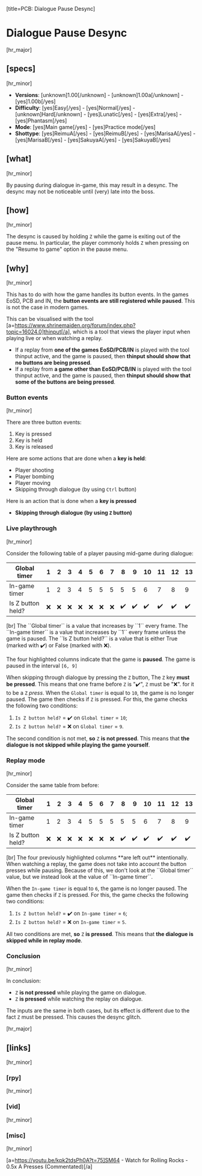 [title=PCB: Dialogue Pause Desync]  
# Dialogue Pause Desync
  
[hr_major]  
## [specs]  
[hr_minor]

* **Versions**: [unknown]1.00[/unknown] - [unknown]1.00a[/unknown] - [yes]1.00b[/yes]
* **Difficulty**: [yes]Easy[/yes] - [yes]Normal[/yes] - [unknown]Hard[/unknown] - [yes]Lunatic[/yes] - [yes]Extra[/yes] - [yes]Phantasm[/yes]
* **Mode**: [yes]Main game[/yes] - [yes]Practice mode[/yes]
* **Shottype**: [yes]ReimuA[/yes] - [yes]ReimuB[/yes] - [yes]MarisaA[/yes] - [yes]MarisaB[/yes] - [yes]SakuyaA[/yes] - [yes]SakuyaB[/yes]


## [what]
[hr_minor]

By pausing during dialogue in-game, this may result in a desync. The desync may not be noticeable until (very) late into the boss.  

## [how]
[hr_minor]

The desync is caused by holding ``Z`` while the game is exiting out of the pause menu. In particular, the player commonly holds ``Z`` when pressing on the "Resume to game" option in the pause menu.


## [why]
[hr_minor]

This has to do with how the game handles its button events.
In the games EoSD, PCB and IN, the **button events are still registered while paused**. This is not the case in modern games.

This can be visualised with the tool [a=https://www.shrinemaiden.org/forum/index.php?topic=16024.0]thinput[/a], which is a tool that views the player input when playing live or when watching a replay.

+ If a replay from **one of the games EoSD/PCB/IN** is played with the tool thinput active, and the game is paused, then **thinput should show that no buttons are being pressed**.
+ If a replay from **a game other than EoSD/PCB/IN** is played with the tool thinput active, and the game is paused, then **thinput should show that some of the buttons are being pressed**.


### Button events
[hr_minor]

There are three button events:
1. Key is pressed 
2. Key is held
3. Key is released

Here are some actions that are done when a **key is held**:
+ Player shooting
+ Player bombing
+ Player moving
+ Skipping through dialogue (by using ``Ctrl`` button)

Here is an action that is done when a **key is pressed**
+ **Skipping through dialogue (by using ``Z`` button)**


### Live playthrough
[hr_minor]

Consider the following table of a player pausing mid-game during dialogue:

<table>
<thead>
  <tr>
    <th>Global timer</th>
    <th>1</th>
    <th>2</th>
    <th>3</th>
    <th>4</th>
    <th>5</th>
    <th class='highlight'>6</th>
    <th class='highlight'>7</th>
    <th class='highlight'>8</th>
    <th class='highlight'>9</th>
    <th>10</th>
    <th>11</th>
    <th>12</th>
    <th>13</th>
  </tr>
</thead>
<tbody>
  <tr>
    <td>In-game timer</td>
    <td>1</td>
    <td>2</td>
    <td>3</td>
    <td>4</td>
    <td>5</td>
    <td class='highlight'>5</td>
    <td class='highlight'>5</td>
    <td class='highlight'>5</td>
    <td class='highlight'>5</td>
    <td>6</td>
    <td>7</td>
    <td>8</td>
    <td>9</td>
  </tr>
  <tr>
    <td>Is Z button held?</td>
    <td>❌</td>
    <td>❌</td>
    <td>❌</td>
    <td>❌</td>
    <td>❌</td>
    <td class='highlight'>❌</td>
    <td class='highlight'>❌</td>
    <td class='highlight'>✔️</td>
    <td class='highlight'>✔️</td>
    <td>✔️</td>
    <td>✔️</td>
    <td>✔️</td>
    <td>✔️</td>
  </tr>
</tbody>
</table>
[br] The ``Global timer`` is a value that increases by ``1`` every frame.
The ``In-game timer`` is a value that increases by ``1`` every frame unless the game is paused.
The ``Is Z button held?`` is a value that is either True (marked with ✔️) or False (marked with ❌).

The four highlighted columns indicate that the game is **paused**. The game is paused in the interval ``[6, 9]``


When skipping through dialogue by pressing the ``Z`` button, The ``Z`` key **must be pressed**. This means that one frame before ``Z`` is "✔️", ``Z`` must be "❌". for it to be a ``Z`` *press*.
When the ``Global timer`` is equal to ``10``, the game is no longer paused. The game then checks if ``Z`` is pressed. For this, the game checks the following two conditions:
1. ``Is Z button held?`` = ✔️ on ``Global timer`` = ``10``;
2. ``Is Z button held?`` = ❌ on ``Global timer`` = ``9``.

The second condition is not met, **so** ``Z`` **is not pressed**. This means that **the dialogue is not skipped while playing the game yourself**.

### Replay mode
[hr_minor]

Consider the same table from before:

<table>
<thead>
  <tr>
    <th>Global timer</th>
    <th>1</th>
    <th>2</th>
    <th>3</th>
    <th>4</th>
    <th>5</th>
    <th class='invisible'>6</th>
    <th class='invisible'>7</th>
    <th class='invisible'>8</th>
    <th class='invisible'>9</th>
    <th>10</th>
    <th>11</th>
    <th>12</th>
    <th>13</th>
  </tr>
</thead>
<tbody>
  <tr>
    <td>In-game timer</td>
    <td>1</td>
    <td>2</td>
    <td>3</td>
    <td>4</td>
    <td>5</td>
    <td class='invisible'>5</td>
    <td class='invisible'>5</td>
    <td class='invisible'>5</td>
    <td class='invisible'>5</td>
    <td>6</td>
    <td>7</td>
    <td>8</td>
    <td>9</td>
  </tr>
  <tr>
    <td>Is Z button held?</td>
    <td>❌</td>
    <td>❌</td>
    <td>❌</td>
    <td>❌</td>
    <td>❌</td>
    <td class='invisible'>❌</td>
    <td class='invisible'>❌</td>
    <td class='invisible'>✔️</td>
    <td class='invisible'>✔️</td>
    <td>✔️</td>
    <td>✔️</td>
    <td>✔️</td>
    <td>✔️</td>
  </tr>
</tbody>
</table>
[br] The four previously highlighted columns **are left out** intentionally. When watching a replay, the game does not take into account the button presses while pausing. Because of this, we don't look at the ``Global timer`` value, but we instead look at the value of ``In-game timer``.


When the ``In-game timer`` is equal to ``6``, the game is no longer paused. The game then checks if ``Z`` is pressed. For this, the game checks the following two conditions:
1. ``Is Z button held?`` = ✔️ on ``In-game timer`` = ``6``;
2. ``Is Z button held?`` = ❌ on ``In-game timer`` = ``5``.

All two conditions are met, **so** ``Z`` **is pressed**. This means that **the dialogue is skipped while in replay mode**.


### Conclusion
[hr_minor]

In conclusion:
+ ``Z`` **is not pressed** while playing the game on dialogue.
+ ``Z`` **is pressed** while watching the replay on dialogue.

The inputs are the same in both cases, but its effect is different due to the fact ``Z`` must be pressed. This causes the desync glitch.


[hr_major]
## [links]
[hr_minor]
### [rpy]
[hr_minor]
### [vid]
[hr_minor]
### [misc]
[hr_minor]

[a=https://youtu.be/kpk2tdsPh0A?t=75]SM64 - Watch for Rolling Rocks - 0.5x A Presses (Commentated)[/a]